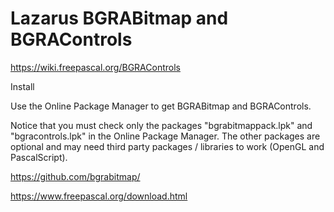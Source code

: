 # Lazarus BGRABitmap and BGRAControls


https://wiki.freepascal.org/BGRAControls

Install

Use the Online Package Manager to get BGRABitmap and BGRAControls.

Notice that you must check only the packages "bgrabitmappack.lpk" and "bgracontrols.lpk" 
in the Online Package Manager. The other packages are optional and may need third party 
packages / libraries to work (OpenGL and PascalScript). 



https://github.com/bgrabitmap/


https://www.freepascal.org/download.html



